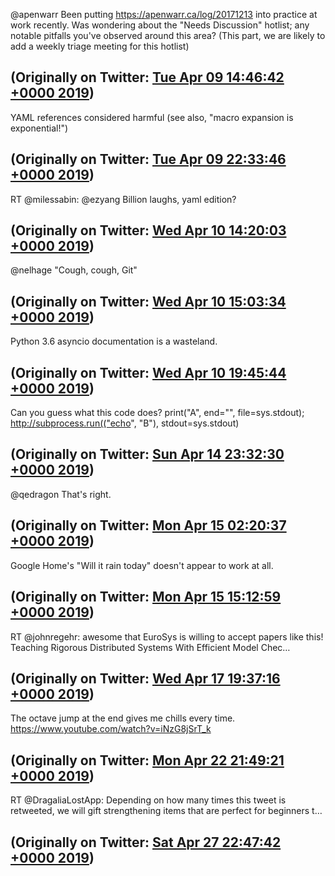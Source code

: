@apenwarr Been putting https://apenwarr.ca/log/20171213 into practice at work recently. Was wondering about the "Needs Discussion" hotlist; any notable pitfalls you've observed around this area? (This part, we are likely to add a weekly triage meeting for this hotlist)

(Originally on Twitter: [Tue Apr 09 14:46:42 +0000 2019](https://twitter.com/ezyang/status/1115627097299607553))
----
YAML references considered harmful (see also, "macro expansion is exponential!")

(Originally on Twitter: [Tue Apr 09 22:33:46 +0000 2019](https://twitter.com/ezyang/status/1115744642300108801))
----
RT @milessabin: @ezyang Billion laughs, yaml edition?

(Originally on Twitter: [Wed Apr 10 14:20:03 +0000 2019](https://twitter.com/ezyang/status/1115982780612141056))
----
@nelhage "Cough, cough, Git"

(Originally on Twitter: [Wed Apr 10 15:03:34 +0000 2019](https://twitter.com/ezyang/status/1115993733038858242))
----
Python 3.6 asyncio documentation is a wasteland.

(Originally on Twitter: [Wed Apr 10 19:45:44 +0000 2019](https://twitter.com/ezyang/status/1116064741422784513))
----
Can you guess what this code does? print("A", end="", file=sys.stdout);
http://subprocess.run(("echo", "B"), stdout=sys.stdout)

(Originally on Twitter: [Sun Apr 14 23:32:30 +0000 2019](https://twitter.com/ezyang/status/1117571358899277824))
----
@qedragon That's right.

(Originally on Twitter: [Mon Apr 15 02:20:37 +0000 2019](https://twitter.com/ezyang/status/1117613666734616577))
----
Google Home's "Will it rain today" doesn't appear to work at all.

(Originally on Twitter: [Mon Apr 15 15:12:59 +0000 2019](https://twitter.com/ezyang/status/1117808041221554177))
----
RT @johnregehr: awesome that EuroSys is willing to accept papers like this!
Teaching Rigorous Distributed Systems With Efficient Model Chec…

(Originally on Twitter: [Wed Apr 17 19:37:16 +0000 2019](https://twitter.com/ezyang/status/1118599326304034817))
----
The octave jump at the end gives me chills every time. https://www.youtube.com/watch?v=iNzG8jSrT_k

(Originally on Twitter: [Mon Apr 22 21:49:21 +0000 2019](https://twitter.com/ezyang/status/1120444503159123969))
----
RT @DragaliaLostApp: Depending on how many times this tweet is retweeted, we will gift strengthening items that are perfect for beginners t…

(Originally on Twitter: [Sat Apr 27 22:47:42 +0000 2019](https://twitter.com/ezyang/status/1122271129429843969))
----
